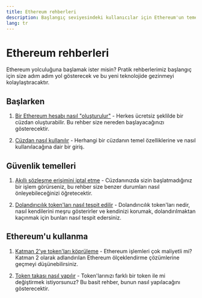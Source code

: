 ```yaml
---
title: Ethereum rehberleri
description: Başlangıç seviyesindeki kullanıcılar için Ethereum'un temellerini açıklayan pratik rehberler koleksiyonu.
lang: tr
---
```


# Ethereum rehberleri

Ethereum yolculuğuna başlamak ister misin? Pratik rehberlerimiz başlangıç için size adım adım yol gösterecek ve bu yeni teknolojide gezinmeyi kolaylaştıracaktır.

## Başlarken

1. [Bir Ethereum hesabı nasıl "oluşturulur"](/guides/how-to-create-an-ethereum-account/) - Herkes ücretsiz şeklilde bir cüzdan oluşturabilir. Bu rehber size nereden başlayacağınızı gösterecektir.

2. [Cüzdan nasıl kullanılır](/guides/how-to-use-a-wallet/) - Herhangi bir cüzdanın temel özelliklerine ve nasıl kullanılacağına dair bir giriş.

## Güvenlik temelleri

1. [Akıllı sözleşme erişimini iptal etme](/guides/how-to-revoke-token-access/) - Cüzdanınızda sizin başlatmadığınız bir işlem görürseniz, bu rehber size benzer durumları nasıl önleyebileceğinizi öğretecektir.

2. [Dolandırıcılık token'ları nasıl tespit edilir](/guides/how-to-id-scam-tokens/) - Dolandırıcılık token'ları nedir, nasıl kendilerini meşru gösterirler ve kendinizi korumak, dolandırılmaktan kaçınmak için bunları nasıl tespit edersiniz.

## Ethereum'u kullanma

1. [Katman 2'ye token'ları köprüleme](/guides/how-to-use-a-bridge/) - Ethereum işlemleri çok maliyetli mi? Katman 2 olarak adlandırılan Ethereum ölçeklendirme çözümlerine geçmeyi düşünebilirsiniz.

2. [Token takası nasıl yapılır](/guides/how-to-swap-tokens/) - Token'larınızı farklı bir token ile mi değiştirmek istiyorsunuz? Bu basit rehber, bunun nasıl yapılacağını gösterecektir.
